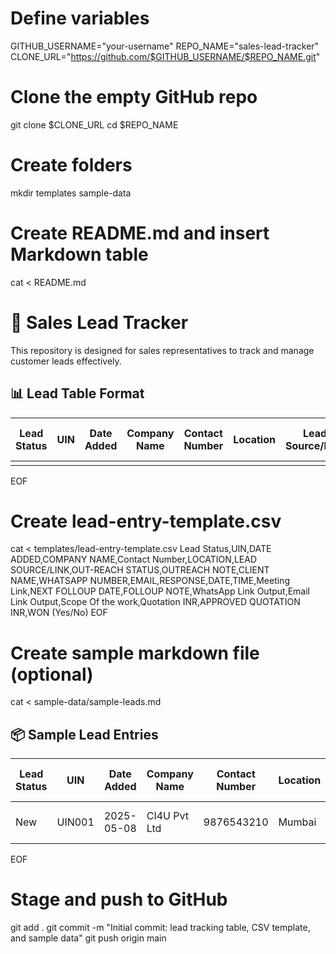 # Define variables
GITHUB_USERNAME="your-username"
REPO_NAME="sales-lead-tracker"
CLONE_URL="https://github.com/$GITHUB_USERNAME/$REPO_NAME.git"

# Clone the empty GitHub repo
git clone $CLONE_URL
cd $REPO_NAME

# Create folders
mkdir templates sample-data 

# Create README.md and insert Markdown table
cat <<EOF > README.md
# 🚀 Sales Lead Tracker

This repository is designed for sales representatives to track and manage customer leads effectively.

## 📊 Lead Table Format

| Lead Status | UIN | Date Added | Company Name | Contact Number | Location | Lead Source/Link | Out-Reach Status | Outreach Note | Client Name | WhatsApp Number | Email | Response | Date | Time | Meeting Link | Next Follow-up Date | Follow-up Note | WhatsApp Link Output | Email Link Output | Scope of the Work | Quotation (INR) | Approved Quotation (INR) | WON (Yes/No) |
|-------------|-----|------------|--------------|----------------|----------|------------------|------------------|----------------|-------------|------------------|-------|----------|------|------|---------------|----------------------|----------------|----------------------|--------------------|--------------------|------------------|----------------------------|---------------|
|             |     |            |              |                |          |                  |                  |                |             |                  |       |          |      |      |               |                      |                |                      |                    |                    |                  |                            |               |
EOF

# Create lead-entry-template.csv
cat <<EOF > templates/lead-entry-template.csv
Lead Status,UIN,DATE ADDED,COMPANY NAME,Contact Number,LOCATION,LEAD SOURCE/LINK,OUT-REACH STATUS,OUTREACH NOTE,CLIENT NAME,WHATSAPP NUMBER,EMAIL,RESPONSE,DATE,TIME,Meeting Link,NEXT FOLLOUP DATE,FOLLOUP NOTE,WhatsApp Link Output,Email Link Output,Scope Of the work,Quotation INR,APPROVED QUOTATION INR,WON (Yes/No)
EOF

# Create sample markdown file (optional)
cat <<EOF > sample-data/sample-leads.md
## 📦 Sample Lead Entries

| Lead Status | UIN | Date Added | Company Name | Contact Number | Location | Lead Source/Link | Out-Reach Status | Outreach Note | Client Name | WhatsApp Number | Email | Response | Date | Time | Meeting Link | Next Follow-up Date | Follow-up Note | WhatsApp Link Output | Email Link Output | Scope of the Work | Quotation (INR) | Approved Quotation (INR) | WON (Yes/No) |
|-------------|-----|------------|--------------|----------------|----------|------------------|------------------|----------------|-------------|------------------|-------|----------|------|------|---------------|----------------------|----------------|----------------------|--------------------|--------------------|------------------|----------------------------|---------------|
| New | UIN001 | 2025-05-08 | CI4U Pvt Ltd | 9876543210 | Mumbai | [LinkedIn](#) | Attempted | Left voicemail | John Doe | 9876543210 | john@example.com | Awaiting response | 2025-05-08 | 10:00 AM | [Meet](#) | 2025-05-10 | Send intro PDF | [WhatsApp](#) | [Email](#) | Sensor Installation | 4500 | 4500 | Yes |
EOF

# Stage and push to GitHub
git add .
git commit -m "Initial commit: lead tracking table, CSV template, and sample data"
git push origin main
